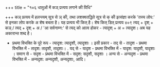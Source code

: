 +++
title = "१०६ धातुओं में कञ् प्रत्यय लगाने की विधि"

+++
कञ् प्रत्यय में हलन्त्यम् सूत्र से ञ् की, तथा लशक्वतद्धिते सूत्र से क् की इत्संज्ञा करके 'तस्य लोप:' से इनका लोप करके अ शेष बचता है। यह प्रत्यय भी कित् है।
शेष कित् डित् प्रत्यय
४०९
त्यद् + दृश् + कञ् / त्यद् + दृश् + अ / 'आ सर्वनाम्न:' से त्यद् को आत्व होकर - त्यादृश् + अ = त्यादृश। अब यह अकारान्त शब्द है।
- प्रथमा विभक्ति के पूरे रूप - त्यादृश: त्यादृशौ, त्यादृशाः । इसी प्रकार - तद् से - तादृश - प्रथमा विभक्ति में - तादृश: तादृशौ, तादृशाः। . यद् से - यादृश - प्रथमा विभक्ति में - यादृश: यादृशौ, यादृशाः । समान से - सदृश - प्रथमा विभक्ति में - सदृश: सदृशौ, सदृशाः । अन्य से - अन्यदृश - प्रथमा विभक्ति में - अन्यदृश: अन्यदृशौ, अन्यदृशाः, आदि।